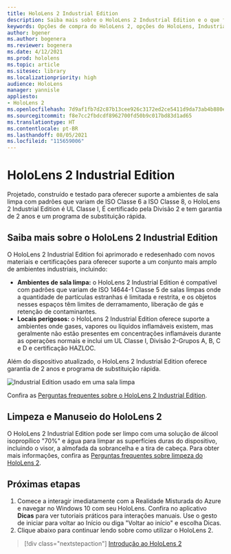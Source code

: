 ```yaml
---
title: HoloLens 2 Industrial Edition
description: Saiba mais sobre o HoloLens 2 Industrial Edition e o que fazer depois de obter o seu.
keywords: Opções de compra do HoloLens 2, opções do HoloLens, Industrial Edition
author: bgener
ms.author: bogenera
ms.reviewer: bogenera
ms.date: 4/12/2021
ms.prod: hololens
ms.topic: article
ms.sitesec: library
ms.localizationpriority: high
audience: HoloLens
manager: yannisle
appliesto:
- HoloLens 2
ms.openlocfilehash: 7d9af1fb7d2c87b13cee926c3172ed2ce5411d9da73ab4b880efb1bd837ca3e5
ms.sourcegitcommit: f8e7cc2fbdcdf8962700fd50b9c017bd83d1ad65
ms.translationtype: HT
ms.contentlocale: pt-BR
ms.lasthandoff: 08/05/2021
ms.locfileid: "115659006"
---
```

# <a name="hololens-2-industrial-edition"></a>HoloLens 2 Industrial Edition

Projetado, construído e testado para oferecer suporte a ambientes de sala limpa com padrões que variam de ISO Classe 6 a ISO Classe 8, o HoloLens 2 Industrial Edition é UL Classe I, É certificado pela Divisão 2 e tem garantia de 2 anos e um programa de substituição rápida.

## <a name="learn-about-hololens-2-industrial-edition"></a>Saiba mais sobre o HoloLens 2 Industrial Edition

O HoloLens 2 Industrial Edition foi aprimorado e redesenhado com novos materiais e certificações para oferecer suporte a um conjunto mais amplo de ambientes industriais, incluindo:

- **Ambientes de sala limpa:** o HoloLens 2 Industrial Edition é compatível com padrões que variam de ISO 14644-1 Classe 5 de salas limpas onde a quantidade de partículas estranhas é limitada e restrita, e os objetos nesses espaços têm limites de derramamento, liberação de gás e retenção de contaminantes.
- **Locais perigosos:** o HoloLens 2 Industrial Edition oferece suporte a ambientes onde gases, vapores ou líquidos inflamáveis existem, mas geralmente não estão presentes em concentrações inflamáveis durante as operações normais e inclui um UL Classe I, Divisão 2-Grupos A, B, C e D e certificação HAZLOC.

Além do dispositivo atualizado, o HoloLens 2 Industrial Edition oferece garantia de 2 anos e programa de substituição rápida.

![Industrial Edition usado em uma sala limpa](./images/ie-small-pic.png)

Confira as [Perguntas frequentes sobre o HoloLens 2 Industrial Edition](hololens2-industrial-edition-faq.md).

## <a name="cleaning-and-handling-hololens-2"></a>Limpeza e Manuseio do HoloLens 2

O HoloLens 2 Industrial Edition pode ser limpo com uma solução de álcool isopropílico "70%" e água para limpar as superfícies duras do dispositivo, incluindo o visor, a almofada da sobrancelha e a tira de cabeça. Para obter mais informações, confira as [Perguntas frequentes sobre limpeza do HoloLens 2](/hololens/hololens2-maintenance).

## <a name="next-steps"></a>Próximas etapas

1. Comece a interagir imediatamente com a Realidade Misturada do Azure e navegar no Windows 10 com seu HoloLens. Confira no aplicativo **Dicas** para ver tutoriais práticos para interações manuais. Use o gesto de iniciar para voltar ao Início ou diga "Voltar ao início" e escolha Dicas.
1. Clique abaixo para continuar lendo sobre como utilizar o HoloLens 2.

> [!div class="nextstepaction"]
> [Introdução ao HoloLens 2](hololens2-basic-usage.md)